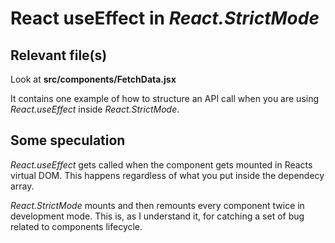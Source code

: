 # React useEffect in *React.StrictMode*
## Relevant file(s)
Look at **src/components/FetchData.jsx**

It contains one example of how to structure an API call
when you are using *React.useEffect* inside *React.StrictMode*.

## Some speculation
*React.useEffect* gets called when the component gets mounted in Reacts virtual DOM.
This happens regardless of what you put inside the dependecy array.

*React.StrictMode* mounts and then remounts every component twice in development mode.
This is, as I understand it, for catching a set of bug related to components lifecycle.